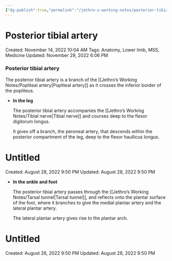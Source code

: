 ```yaml
---
{"dg-publish":true,"permalink":"/jethro-s-working-notes/posterior-tibial-artery/","dgPassFrontmatter":true}
---
```



# Posterior tibial artery

Created: November 14, 2022 10:04 AM
Tags: Anatomy, Lower limb, MSS, Medicine
Updated: November 29, 2022 6:06 PM

### Posterior tibial artery

The posterior tibial artery is a branch of the [[Jethro’s Working Notes/Popliteal artery\|Popliteal artery]] as it crosses the inferior border of the popliteus.

- ********************In the leg********************
    
    The posterior tibial artery accompanies the [[Jethro’s Working Notes/Tibial nerve\|Tibial nerve]] and courses deep to the flexor digitorum longus.
    
    It gives off a branch, the peroneal artery, that descends within the posterior compartment of the leg, deep to the flexor haullicus longus.
    
    
<div class="transclusion internal-embed is-loaded"><div class="markdown-embed">





# Untitled

Created: August 28, 2022 9:50 PM
Updated: August 28, 2022 9:50 PM

</div></div>

    
- ******************************************In the ankle and foot******************************************
    
    The posterior tibial artery passes through the [[Jethro’s Working Notes/Tarsal tunnel\|Tarsal tunnel]], and reflects onto the plantar surface of the foot, where it branches to give the medial plantar artery and the lateral plantar artery.
    
    The lateral plantar artery gives rise to the plantar arch.
    
    
<div class="transclusion internal-embed is-loaded"><div class="markdown-embed">





# Untitled

Created: August 28, 2022 9:50 PM
Updated: August 28, 2022 9:50 PM

</div></div>
